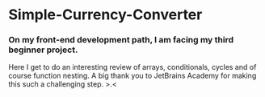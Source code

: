 # Simple-Currency-Converter
### On my front-end development path, I am facing my third beginner project.
Here I get to do an interesting review of arrays, conditionals, cycles and of course function nesting.
A big thank you to JetBrains Academy for making this such a challenging step. >.<
